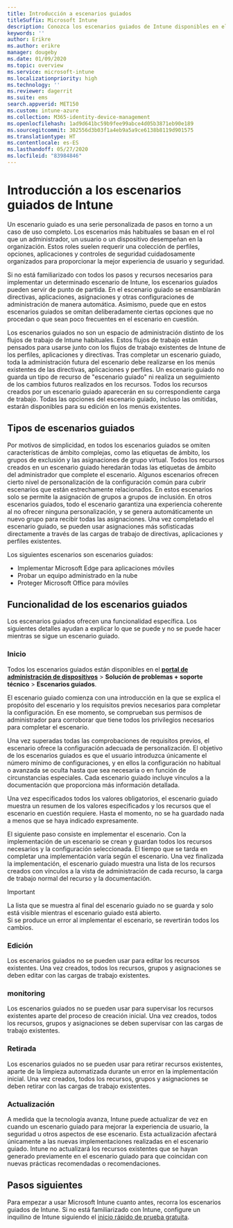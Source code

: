 ```yaml
---
title: Introducción a escenarios guiados
titleSuffix: Microsoft Intune
description: Conozca los escenarios guiados de Intune disponibles en el portal de administración de dispositivos de Microsoft 365.
keywords: ''
author: Erikre
ms.author: erikre
manager: dougeby
ms.date: 01/09/2020
ms.topic: overview
ms.service: microsoft-intune
ms.localizationpriority: high
ms.technology: ''
ms.reviewer: dagerrit
ms.suite: ems
search.appverid: MET150
ms.custom: intune-azure
ms.collection: M365-identity-device-management
ms.openlocfilehash: 1ad9d641bc59b9fee99abce4d05b3871eb90e189
ms.sourcegitcommit: 302556d3b03f1a4eb9a5a9ce6138b8119d901575
ms.translationtype: HT
ms.contentlocale: es-ES
ms.lasthandoff: 05/27/2020
ms.locfileid: "83984846"
---
```

# <a name="intune-guided-scenarios-overview"></a>Introducción a los escenarios guiados de Intune 

Un escenario guiado es una serie personalizada de pasos en torno a un caso de uso completo. Los escenarios más habituales se basan en el rol que un administrador, un usuario o un dispositivo desempeñan en la organización. Estos roles suelen requerir una colección de perfiles, opciones, aplicaciones y controles de seguridad cuidadosamente organizados para proporcionar la mejor experiencia de usuario y seguridad.    

Si no está familiarizado con todos los pasos y recursos necesarios para implementar un determinado escenario de Intune, los escenarios guiados pueden servir de punto de partida. En el escenario guiado se ensamblarán directivas, aplicaciones, asignaciones y otras configuraciones de administración de manera automática. Asimismo, puede que en estos escenarios guiados se omitan deliberadamente ciertas opciones que no procedan o que sean poco frecuentes en el escenario en cuestión. 

Los escenarios guiados no son un espacio de administración distinto de los flujos de trabajo de Intune habituales. Estos flujos de trabajo están pensados para usarse junto con los flujos de trabajo existentes de Intune de los perfiles, aplicaciones y directivas. Tras completar un escenario guiado, toda la administración futura del escenario debe realizarse en los menús existentes de las directivas, aplicaciones y perfiles. Un escenario guiado no guarda un tipo de recurso de "escenario guiado" ni realiza un seguimiento de los cambios futuros realizados en los recursos. Todos los recursos creados por un escenario guiado aparecerán en su correspondiente carga de trabajo. Todas las opciones del escenario guiado, incluso las omitidas, estarán disponibles para su edición en los menús existentes.  

## <a name="types-of-guided-scenarios"></a>Tipos de escenarios guiados 

Por motivos de simplicidad, en todos los escenarios guiados se omiten características de ámbito complejas, como las etiquetas de ámbito, los grupos de exclusión y las asignaciones de grupo virtual. Todos los recursos creados en un escenario guiado heredarán todas las etiquetas de ámbito del administrador que complete el escenario. Algunos escenarios ofrecen cierto nivel de personalización de la configuración común para cubrir escenarios que están estrechamente relacionados. En estos escenarios solo se permite la asignación de grupos a grupos de inclusión. En otros escenarios guiados, todo el escenario garantiza una experiencia coherente al no ofrecer ninguna personalización, y se genera automáticamente un nuevo grupo para recibir todas las asignaciones. Una vez completado el escenario guiado, se pueden usar asignaciones más sofisticadas directamente a través de las cargas de trabajo de directivas, aplicaciones y perfiles existentes.  

Los siguientes escenarios son escenarios guiados: 
- Implementar Microsoft Edge para aplicaciones móviles 
- Probar un equipo administrado en la nube
- Proteger Microsoft Office para móviles 

## <a name="guided-scenario-functionality"></a>Funcionalidad de los escenarios guiados 

Los escenarios guiados ofrecen una funcionalidad específica. Los siguientes detalles ayudan a explicar lo que se puede y no se puede hacer mientras se sigue un escenario guiado.

### <a name="launching"></a>Inicio  

Todos los escenarios guiados están disponibles en el **[portal de administración de dispositivos](https://endpoint.microsoft.com)**  > **Solución de problemas + soporte técnico** > **Escenarios guiados**. 

El escenario guiado comienza con una introducción en la que se explica el propósito del escenario y los requisitos previos necesarios para completar la configuración. En ese momento, se comprueban sus permisos de administrador para corroborar que tiene todos los privilegios necesarios para completar el escenario.  

Una vez superadas todas las comprobaciones de requisitos previos, el escenario ofrece la configuración adecuada de personalización. El objetivo de los escenarios guiados es que el usuario introduzca únicamente el número mínimo de configuraciones, y en ellos la configuración no habitual o avanzada se oculta hasta que sea necesaria o en función de circunstancias especiales. Cada escenario guiado incluye vínculos a la documentación que proporciona más información detallada. 

Una vez especificados todos los valores obligatorios, el escenario guiado muestra un resumen de los valores especificados y los recursos que el escenario en cuestión requiere. Hasta el momento, no se ha guardado nada a menos que se haya indicado expresamente.

El siguiente paso consiste en implementar el escenario. Con la implementación de un escenario se crean y guardan todos los recursos necesarios y la configuración seleccionada. El tiempo que se tarda en completar una implementación varía según el escenario. Una vez finalizada la implementación, el escenario guiado muestra una lista de los recursos creados con vínculos a la vista de administración de cada recurso, la carga de trabajo normal del recurso y la documentación. 

> [!IMPORTANT]
> La lista que se muestra al final del escenario guiado no se guarda y solo está visible mientras el escenario guiado está abierto.  
Si se produce un error al implementar el escenario, se revertirán todos los cambios. 

### <a name="editing"></a>Edición 

Los escenarios guiados no se pueden usar para editar los recursos existentes. Una vez creados, todos los recursos, grupos y asignaciones se deben editar con las cargas de trabajo existentes.

### <a name="monitoring"></a>monitoring 

Los escenarios guiados no se pueden usar para supervisar los recursos existentes aparte del proceso de creación inicial. Una vez creados, todos los recursos, grupos y asignaciones se deben supervisar con las cargas de trabajo existentes. 

### <a name="retiring"></a>Retirada 

Los escenarios guiados no se pueden usar para retirar recursos existentes, aparte de la limpieza automatizada durante un error en la implementación inicial. Una vez creados, todos los recursos, grupos y asignaciones se deben retirar con las cargas de trabajo existentes. 

### <a name="updating"></a>Actualización

A medida que la tecnología avanza, Intune puede actualizar de vez en cuando un escenario guiado para mejorar la experiencia de usuario, la seguridad u otros aspectos de ese escenario. Esta actualización afectará únicamente a las nuevas implementaciones realizadas en el escenario guiado. Intune no actualizará los recursos existentes que se hayan generado previamente en el escenario guiado para que coincidan con nuevas prácticas recomendadas o recomendaciones.  

## <a name="next-steps"></a>Pasos siguientes

Para empezar a usar Microsoft Intune cuanto antes, recorra los escenarios guiados de Intune. Si no está familiarizado con Intune, configure un inquilino de Intune siguiendo el [inicio rápido de prueba gratuita](free-trial-sign-up.md).

